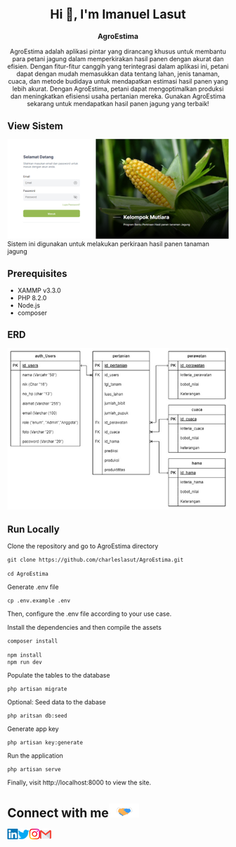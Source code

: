 <h1 align="center">Hi 👋, I'm Imanuel Lasut</h1>
<h3 align="center">AgroEstima</h3>
<p align="center">AgroEstima adalah aplikasi pintar yang dirancang khusus untuk membantu para petani jagung dalam memperkirakan hasil panen dengan akurat dan efisien. Dengan fitur-fitur canggih yang terintegrasi dalam aplikasi ini, petani dapat dengan mudah memasukkan data tentang lahan, jenis tanaman, cuaca, dan metode budidaya untuk mendapatkan estimasi hasil panen yang lebih akurat. Dengan AgroEstima, petani dapat mengoptimalkan produksi dan meningkatkan efisiensi usaha pertanian mereka. Gunakan AgroEstima sekarang untuk mendapatkan hasil panen jagung yang terbaik! </p>


## View Sistem
![Alt text](/public/img/Ui-Login.png)
Sistem ini digunakan untuk melakukan perkiraan hasil panen tanaman jagung

## Prerequisites

* XAMMP v3.3.0
* PHP 8.2.0
* Node.js
* composer

## ERD
![Alt text](/public/img/database_P2HTJ.jpg)

## Run Locally

Clone the repository and go to AgroEstima directory
```shell
git clone https://github.com/charleslasut/AgroEstima.git

cd AgroEstima
```

Generate .env file
```shell
cp .env.example .env
```

Then, configure the .env file according to your use case.

Install the dependencies and then compile the assets
```shell
composer install

npm install
npm run dev
```

Populate the tables to the database
```shell
php artisan migrate
```

Optional: Seed data to the dabase
```shell
php aritsan db:seed
```

Generate app key
```shell
php artisan key:generate
```

Run the application
```shell
php artisan serve
```

Finally, visit http://localhost:8000 to view the site.


# Connect with me<img src="https://github.com/SatYu26/SatYu26/blob/master/Assets/Handshake.gif" height="32px">

  <a href="https://www.linkedin.com/in/reggy-charles-591403192/">
    <img align="left" alt="Satyam Goyal | Linkedin" width="24px" src="https://github.com/SatYu26/SatYu26/blob/master/Assets/Linkedin.svg" />
  </a> &nbsp;&nbsp;
  <a href="https://twitter.com/charles_lasut">
    <img align="left" alt="Satyam Goyal | Twitter" width="26px" src="https://github.com/SatYu26/SatYu26/blob/master/Assets/Twitter.svg" />
  </a> &nbsp;&nbsp;
  <a href="https://www.instagram.com/imanuellasut_/">
    <img align="left" alt="Satyam Goyal | Instagram" width="24px" src="https://github.com/SatYu26/SatYu26/blob/master/Assets/Instagram.svg" />
  </a> &nbsp;&nbsp;
  <a href="mailto:reggy.charles@si.ukdw.ac.id">
    <img align="left" alt="Satyam Goyal | Gmail" width="26px" src="https://github.com/SatYu26/SatYu26/blob/master/Assets/Gmail.svg" />
  </a>
